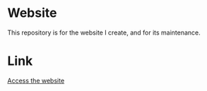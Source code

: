 # Website
This repository is for the website I create, and for its maintenance.

# Link
[Access the website](https://fast-dawn-20502.herokuapp.com/)
